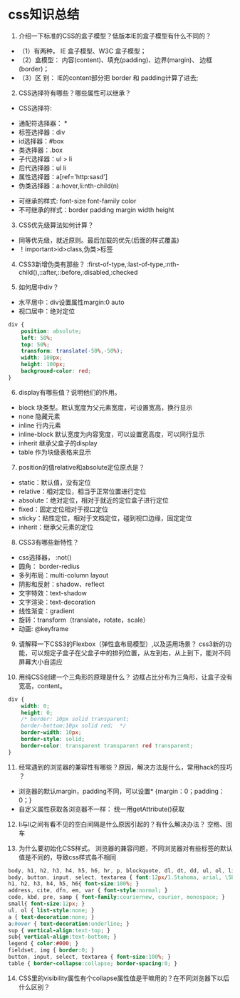 # css知识总结

1. 介绍一下标准的CSS的盒子模型？低版本IE的盒子模型有什么不同的？
* （1）有两种， IE 盒子模型、W3C 盒子模型；
* （2）盒模型： 内容(content)、填充(padding)、边界(margin)、 边框(border)；
* （3）区  别： IE的content部分把 border 和 padding计算了进去;

2. CSS选择符有哪些？哪些属性可以继承？
* CSS选择符:
- 通配符选择器： *
- 标签选择器：div
- id选择器：#box
- 类选择器：.box
- 子代选择器：ul > li
- 后代选择器：ul li
- 属性选择器：a[ref='http:sasd']
- 伪类选择器：a:hover,li:nth-child(n)

* 可继承的样式: font-size font-family color
* 不可继承的样式：border padding margin width height 

3. CSS优先级算法如何计算？
- 同等优先级，就近原则。最后加载的优先(后面的样式覆盖)
- ！important>id>class,伪类>标签

4. CSS3新增伪类有那些？
:first-of-type,:last-of-type,:nth-child(),::after,::before,:disabled,:checked

5. 如何居中div？
- 水平居中：div设置属性margin:0 auto
- 视口居中：绝对定位
```css
div {
    position: absolute;
    left: 50%;
    top: 50%;
    transform: translate(-50%,-50%);
    width: 100px;
    height: 100px;
    background-color: red;
}
```
6. display有哪些值？说明他们的作用。
- block 块类型。默认宽度为父元素宽度，可设置宽高，换行显示
- none 隐藏元素
- inline 行内元素
- inline-block 默认宽度为内容宽度，可以设置宽高度，可以同行显示
- inherit 继承父盒子的display
- table 作为块级表格来显示

7. position的值relative和absolute定位原点是？
- static：默认值，没有定位
- relative：相对定位，相当于正常位置进行定位
- absolute：绝对定位，相对于就近的定位盒子进行定位
- fixed：固定定位相对于视口定位
- sticky：粘性定位，相对于文档定位，碰到视口边缘，固定定位
- inherit：继承父元素的定位

8. CSS3有哪些新特性？
- css选择器， :not()
- 圆角： border-redius
- 多列布局：multi-column layout
- 阴影和反射：shadow、reflect
- 文字特效：text-shadow
- 文字渲染：text-decoration
- 线性渐变：gradient
- 旋转：transform（translate，rotate，scale）
- 动画: @keyframe

9. 请解释一下CSS3的Flexbox（弹性盒布局模型）,以及适用场景？
css3新的功能，可以规定子盒子在父盒子中的排列位置，从左到右，从上到下，能对不同屏幕大小自适应

10. 用纯CSS创建一个三角形的原理是什么？
边框占比分布为三角形，让盒子没有宽高，content。
```css
div {
    width: 0;
    height: 0;
    /* border: 10px solid transparent;
    border-bottom:10px solid red;  */
    border-width: 10px;
    border-style: solid;
    border-color: transparent transparent red transparent;
}
```
11. 经常遇到的浏览器的兼容性有哪些？原因，解决方法是什么，常用hack的技巧 ？
- 浏览器的默认margin，padding不同，可以设置* {margin：0；padding：0；}
- 自定义属性获取各浏览器不一样： 统一用getAttribute()获取

12. li与li之间有看不见的空白间隔是什么原因引起的？有什么解决办法？
空格、回车

13. 为什么要初始化CSS样式。
浏览器的兼容问题，不同浏览器对有些标签的默认值是不同的，导致css样式各不相同

```css
body, h1, h2, h3, h4, h5, h6, hr, p, blockquote, dl, dt, dd, ul, ol, li, pre, form, fieldset, legend, button, input, textarea, th, td { margin:0; padding:0; }
body, button, input, select, textarea { font:12px/1.5tahoma, arial, \5b8b\4f53; }
h1, h2, h3, h4, h5, h6{ font-size:100%; }
address, cite, dfn, em, var { font-style:normal; }
code, kbd, pre, samp { font-family:couriernew, courier, monospace; }
small{ font-size:12px; }
ul, ol { list-style:none; }
a { text-decoration:none; }
a:hover { text-decoration:underline; }
sup { vertical-align:text-top; }
sub{ vertical-align:text-bottom; }
legend { color:#000; }
fieldset, img { border:0; }
button, input, select, textarea { font-size:100%; }
table { border-collapse:collapse; border-spacing:0; }
```
14. CSS里的visibility属性有个collapse属性值是干嘛用的？在不同浏览器下以后什么区别？
